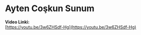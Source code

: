 # Ayten Coşkun Sunum
**Video Linki:**  
[https://youtu.be/3w6ZHSdf-Hg](https://youtu.be/3w6ZHSdf-Hg)
